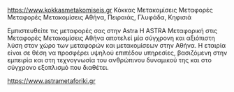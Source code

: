 https://www.kokkasmetakomiseis.gr
Κόκκας Μετακομίσεις Μεταφορές
Μεταφορές Μετακομίσεις Αθήνα, Πειραιάς, Γλυφάδα, Κηφισιά

Εμπιστευθείτε τις μεταφορές σας στην Astra
Η ASTRA Μεταφορική στις Μεταφορές Μετακομίσεις Αθήνα αποτελεί μία σύγχρονη και αξιόπιστη λύση στον χώρο των μεταφορών και μετακομίσεων στην Αθήνα. Η εταιρία είναι σε θέση να προσφέρει υψηλού επιπέδου υπηρεσίες, βασιζόμενη στην εμπειρία και στη τεχνογνωσία του ανθρώπινου δυναμικού της και στο σύγχρονο εξοπλισμό που διαθέτει.

https://www.astrametaforiki.gr
